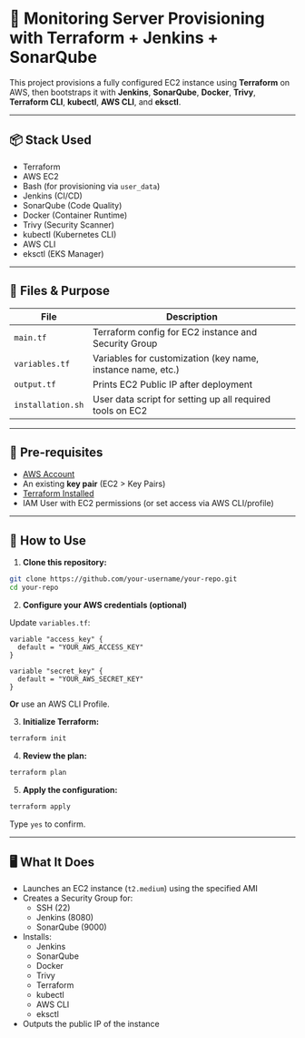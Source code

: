 # 🚀 Monitoring Server Provisioning with Terraform + Jenkins + SonarQube

This project provisions a fully configured EC2 instance using **Terraform** on AWS, then bootstraps it with **Jenkins**, **SonarQube**, **Docker**, **Trivy**, **Terraform CLI**, **kubectl**, **AWS CLI**, and **eksctl**.

---

## 📦 Stack Used

- Terraform
- AWS EC2
- Bash (for provisioning via `user_data`)
- Jenkins (CI/CD)
- SonarQube (Code Quality)
- Docker (Container Runtime)
- Trivy (Security Scanner)
- kubectl (Kubernetes CLI)
- AWS CLI
- eksctl (EKS Manager)

---

## 📁 Files & Purpose

| File            | Description |
|-----------------|-------------|
| `main.tf`       | Terraform config for EC2 instance and Security Group |
| `variables.tf`  | Variables for customization (key name, instance name, etc.) |
| `output.tf`     | Prints EC2 Public IP after deployment |
| `installation.sh` | User data script for setting up all required tools on EC2 |

---

## 🔧 Pre-requisites

- [AWS Account](https://aws.amazon.com/)
- An existing **key pair** (EC2 > Key Pairs)
- [Terraform Installed](https://developer.hashicorp.com/terraform/downloads)
- IAM User with EC2 permissions (or set access via AWS CLI/profile)

---

## 🚀 How to Use

1. **Clone this repository:**

```bash
git clone https://github.com/your-username/your-repo.git
cd your-repo
```

2. **Configure your AWS credentials (optional)**

Update `variables.tf`:

```hcl
variable "access_key" {
  default = "YOUR_AWS_ACCESS_KEY"
}

variable "secret_key" {
  default = "YOUR_AWS_SECRET_KEY"
}
```

**Or** use an AWS CLI Profile.

3. **Initialize Terraform:**

```bash
terraform init
```

4. **Review the plan:**

```bash
terraform plan
```

5. **Apply the configuration:**

```bash
terraform apply
```

Type `yes` to confirm.

---

## 🖥️ What It Does

- Launches an EC2 instance (`t2.medium`) using the specified AMI  
- Creates a Security Group for:
  - SSH (22)  
  - Jenkins (8080)  
  - SonarQube (9000)  
- Installs:
  - Jenkins  
  - SonarQube  
  - Docker  
  - Trivy  
  - Terraform  
  - kubectl  
  - AWS CLI  
  - eksctl  
- Outputs the public IP of the instance
